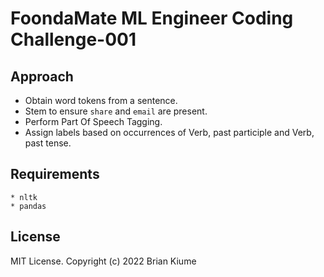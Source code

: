 # FoondaMate ML Engineer Coding Challenge-001

## Approach

* Obtain word tokens from a sentence.
* Stem to ensure `share` and `email` are present.
* Perform Part Of Speech Tagging.
* Assign labels based on occurrences of Verb, past participle and Verb, past tense.

## Requirements
``` 
* nltk 
* pandas

```

## License
MIT License. Copyright (c) 2022 Brian Kiume
